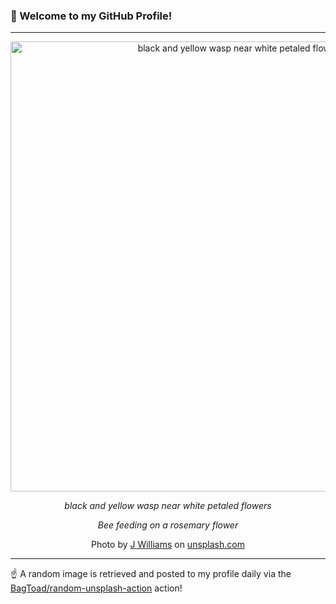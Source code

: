 ### 👋 Welcome to my GitHub Profile!

----

<div align="center">
  <img width="720" src="https://images.unsplash.com/photo-1568565779859-4992ad84ef99?crop=entropy&cs=tinysrgb&fit=max&fm=jpg&ixid=M3w1NTI0OTR8MHwxfHJhbmRvbXx8fHx8fHx8fDE3Mzg3MzU5NTB8&ixlib=rb-4.0.3&q=80&w=1080" alt="black and yellow wasp near white petaled flowers">
  
  <em>black and yellow wasp near white petaled flowers</em>
  
  <em>Bee feeding on a rosemary flower</em>
  
  Photo by [J Williams](null) on [unsplash.com](https://unsplash.com/)
</div>

----

☝️ A random image is retrieved and posted to my profile daily via the [BagToad/random-unsplash-action](https://github.com/BagToad/random-unsplash-action) action!
